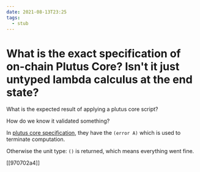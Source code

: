 ```yaml
---
date: 2021-08-13T23:25
tags: 
  - stub
---
```


# What is the exact specification of on-chain Plutus Core? Isn't it just untyped lambda calculus at the end state?

What is the expected result of applying a plutus core script?

How do we know it validated something?

In [plutus core specification](https://hydra.iohk.io/build/5988492/download/1/plutus-core-specification.pdf),
they have the `(error A)` which is used to terminate computation.

Otherwise the unit type: `()` is returned, which means everything went fine.

[[970702a4]]
